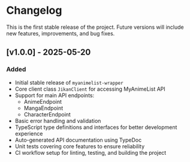 # Changelog

This is the first stable release of the project. Future versions will include new features, improvements, and bug fixes.

## [v1.0.0] - 2025-05-20

### Added
- Initial stable release of `myanimelist-wrapper`
- Core client class `JikanClient` for accessing MyAnimeList API
- Support for main API endpoints:
  - AnimeEndpoint
  - MangaEndpoint
  - CharacterEndpoint
- Basic error handling and validation
- TypeScript type definitions and interfaces for better development experience
- Auto-generated API documentation using TypeDoc
- Unit tests covering core features to ensure reliability
- CI workflow setup for linting, testing, and building the project
